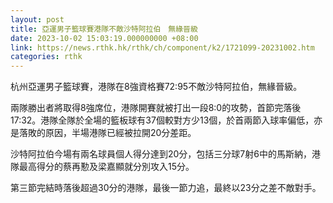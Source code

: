 ```yaml
---
layout: post
title: 亞運男子籃球賽港隊不敵沙特阿拉伯　無緣晉級
date: 2023-10-02 15:03:19.000000000 +08:00
link: https://news.rthk.hk/rthk/ch/component/k2/1721099-20231002.htm
categories: rthk
---
```


杭州亞運男子籃球賽，港隊在8強資格賽72:95不敵沙特阿拉伯，無緣晉級。

兩隊勝出者將取得8強席位，港隊開賽就被打出一段8:0的攻勢，首節完落後17:32。港隊全隊於全場的籃板球有37個較對方少13個，於首兩節入球率偏低，亦是落敗的原因，半場港隊已經被拉開20分差距。

沙特阿拉伯今場有兩名球員個人得分達到20分，包括三分球7射6中的馬斯納，港隊最高得分的蔡再懃及梁嘉顯就分別攻入15分。

第三節完結時落後超過30分的港隊，最後一節力追，最終以23分之差不敵對手。

